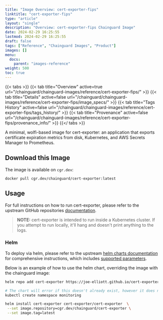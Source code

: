 ```yaml
---
title: "Image Overview: cert-exporter-fips"
linktitle: "cert-exporter-fips"
type: "article"
layout: "single"
description: "Overview: cert-exporter-fips Chainguard Image"
date: 2024-02-29 16:25:55
lastmod: 2024-02-29 16:25:55
draft: false
tags: ["Reference", "Chainguard Images", "Product"]
images: []
menu: 
  docs: 
    parent: "images-reference"
weight: 500
toc: true
---
```


{{< tabs >}}
{{< tab title="Overview" active=true url="/chainguard/chainguard-images/reference/cert-exporter-fips/" >}}
{{< tab title="Details" active=false url="/chainguard/chainguard-images/reference/cert-exporter-fips/image_specs/" >}}
{{< tab title="Tags History" active=false url="/chainguard/chainguard-images/reference/cert-exporter-fips/tags_history/" >}}
{{< tab title="Provenance" active=false url="/chainguard/chainguard-images/reference/cert-exporter-fips/provenance_info/" >}}
{{</ tabs >}}



<!--overview:start-->
A minimal, wolfi-based image for cert-exporter: an application that exports certificate expiration metrics from disk, Kubernetes, and AWS Secrets Manager to Prometheus.
<!--overview:end-->

<!--getting:start-->
## Download this Image
The image is available on `cgr.dev`:

```
docker pull cgr.dev/chainguard/cert-exporter:latest
```
<!--getting:end-->

<!--body:start-->
## Usage
For full instructions on how to run cert-exporter, please refer to the upstream
GitHub repositories [documentation](https://github.com/joe-elliott/cert-exporter).

> **NOTE:** cert-exporter is intended to run inside a Kubernetes cluster. If you
> attempt to run locally, it'll hang and doesn't print anything to the logs.

### Helm
To deploy via helm, please refer to the upstream
[helm charts documentation](https://github.com/joe-elliott/cert-exporter/tree/master/helm/cert-exporter)
for comprehensive instructions, which includes
[supported parameters](https://github.com/joe-elliott/cert-exporter/blob/master/helm/cert-exporter/values.yaml).

Below is an example of how to use the helm chart, overriding the image with the
chainguard image:

```bash
helm repo add cert-exporter https://joe-elliott.github.io/cert-exporter/

# The chart will error if this doesn't already exist, however it does not use this ns directly.
kubectl create namespace monitoring

helm install cert-exporter cert-exporter/cert-exporter  \
 --set image.repository=cgr.dev/chainguard/cert-exporter \
 --set image.tag=latest
```
<!--body:end-->

